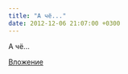 ```yaml
---
title: "А чё..."
date: 2012-12-06 21:07:00 +0300
---
```


А чё...

[Вложение](/assets/vk_photos/2/Zu1v7bz-1ug.jpg)
